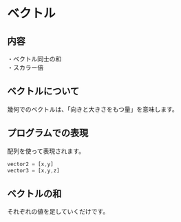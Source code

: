 # ベクトル

## 内容
・ベクトル同士の和  
・スカラー倍  

## ベクトルについて

幾何でのベクトルは、「向きと大きさをもつ量」を意味します。

## プログラムでの表現

配列を使って表現されます。
```js
vector2 = [x,y]
vector3 = [x,y,z]
```

## ベクトルの和
それぞれの値を足していくだけです。